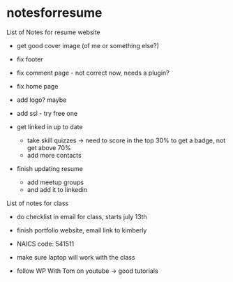 # notesforresume
List of Notes for resume website

- get good cover image (of me or something else?)
- fix footer
- fix comment page - not correct now, needs a plugin?
- fix home page
- add logo? maybe
- add ssl - try free one

- get linked in up to date
	- take skill quizzes -> need to score in the top 30% to get a badge, not get above 70%
	- add more contacts
- finish updating resume
	- add meetup groups
	- and add it to linkedin

List of notes for class

- do checklist  in email for class, starts july 13th
- finish portfolio website, email link to kimberly
- NAICS code: 541511
- make sure laptop will work with the class


- follow WP With Tom on youtube -> good tutorials
